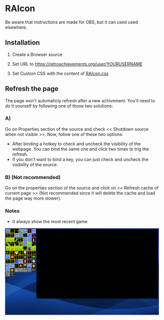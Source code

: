 # RAIcon
Be aware that instructions are made for OBS, but it can used used elsewhere.

## Installation

1. Create a Browser source

2. Set URL to https://retroachievements.org/user/YOURUSERNAME

3. Set Custom CSS with the content of [RAIcon.css](https://raw.githubusercontent.com/Moliman/RAIcon/master/RAIcon.css)

## Refresh the page
The page won't automaticly refresh after a new achivement. You'll need to do it yourself by following one of those two solutions:

### A) 
Go on Properties section of the source and check << Shutdown source when not visible >>. Now, follow one of these two options:

 - After binding a hotkey to check and uncheck the visibility of the webpage. You can bind the same one and click two times to trig the refresh. 
 - If you don't want to bind a key, you can just check and uncheck the visibility of the source.


### B) (Not recommended)
Go on the properties section of the source and click on << Refresh cache of current page >> (Not recommended since it will delete the cache and load the page way more slower).


### Notes
* It always show the most recent game


![GitHub Logo](https://github.com/Moliman/RAIcon/blob/master/Demo.png)
